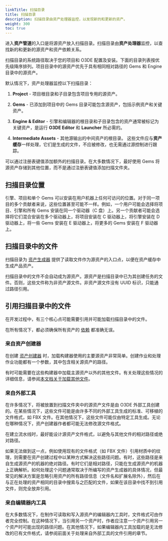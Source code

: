 ```yaml
---
linkTitle: 扫描目录
title: 扫描目录
description: 扫描目录由资产处理器监控，以发现新的和更新的资产。
weight: 300
toc: true
---
```


进入**资产管道**的入口是将源资产放入扫描目录。扫描目录由**资产处理器**监控，以查找新的和更新的源资产和资产依赖关系。

扫描目录的系统路径取决于您的项目和 O3DE 配置及安装。下面的目录列表按优先级降序排列。项目目录中的源资产优先于具有相同相对路径的 Gems 和 Engine 目录中的源资产。

默认情况下，资产处理器监控以下扫描目录：

1. **Project** - 项目根目录和子目录包含项目专用的源资产。

1. **Gems** - 已添加到项目中的 Gems 目录可能包含源资产，包括示例资产和关键资产。

1. **Engine & Editor** - 引擎和编辑器的根目录和子目录包含的资产通常被标记为关键资产，是运行 **O3DE Editor** 和 **Launcher** 所必需的。

1. **Intermediate Assets** - 其他源输出的中间资产的根目录。 这些文件应与**资产缓存**一样处理，它们是生成的文件，不应被修改，也无需通过源控制进行跟踪。

可以通过注册表键值添加额外的扫描目录。在大多数情况下，最好使用 Gems 将源资产存储到其他位置，而不是通过注册表键值添加扫描文件夹。

## 扫描目录位置

引擎、项目和单个 Gems 可以安装在用户机器上任何可访问的位置。对于同一项目的多个贡献者来说，这些位置甚至可能不一样。例如，一个用户可能会选择将项目、引擎和所有 Gems 安装在同一个驱动器（C 盘）上。另一个贡献者可能会选择将它们混合安装在多个驱动器上，将项目安装在 C 驱动器上，将引擎安装在 D 驱动器上，将一些 Gems 安装在 E 驱动器上，将更多的 Gems 安装在 F 驱动器上。

## 扫描目录中的文件

扫描目录为 [资产生成器](/docs/user-guide/assets/pipeline/asset-builders/) 提供了读取文件作为源资产的入口点，以便在资产缓存中生成产品资产。

扫描目录中的文件不会自动成为源资产。源资产是扫描目录中已为其创建任务的文件。否则，这些文件称为非资产源文件。非资产源文件没有 UUID 标识，只能通过路径引用。

## 引用扫描目录中的文件

在开发过程中，有三个核心点可能需要引用并可能加载扫描目录中的文件。

在所有情况下，都必须确保所有资产的 [依赖](/docs/user-guide/assets/pipeline/asset-dependencies-and-identifiers/) 都准确无误。

### 来自资产创建器

在创建 [资产创建器](/docs/user-guide/assets/pipeline/asset-builders/) 时，加载构建器使用的主要源资产非常简单。创建作业和处理作业功能都有一个参数，其中包含相关源资产的路径。

有时可能需要在这些构建器中加载主源资产以外的其他文件。有关处理这些情况的详细信息，请参阅[本文档关于加载其他文件](/docs/user-guide/assets/pipeline/asset-builders/#loading-other-files)。

### 来自外部工具

在许多情况下，将被放置到扫描文件夹中的源资产文件是由 O3DE 外部工具创建的。在某些情况下，这些文件可能是由许多不同的外部工具生成的标准、可移植的文件格式，如 FBX 文件。在其他情况下，这些文件可能仅由特定工具生成。无论在哪种情况下，资产创建器作者都可能无法修改源文件格式。

在建立流水线时，最好能设计源资产文件格式，以避免与其他文件的相对路径或绝对路径。

如果无法做到这一点，例如使用现有的文件格式（如 FBX 文件）引用材质中的纹理，则需要在资产创建过程中以某种方式解决这些路径问题。有时，这些路径是来自生成源资产的机器的绝对路径。有时它们是相对路径，只能在生成源资产的机器上正确解析。如何处理这个问题通常取决于所编写的资产生成器的具体情况，但最常见的解决方案是忽略引用资产的所有路径信息（文件名和扩展名除外），然后在与正在处理的资产相同的目录中搜索与之匹配的文件，如果在该目录中找不到引用文件，则完全放弃引用。

### 来自编辑器内工具

在大多数情况下，在制作可读取和写入源资产的编辑器内工具时，文件格式可由作者完全控制。在这种情况下，当引用另一个资产时，作者应注意一个资产引用另一个资产时可能出现的路径问题。在其他情况下，如果编辑器内工具加载的是无法修改的已有文件格式，请参阅前面关于处理来自外部工具的文件引用的章节。
